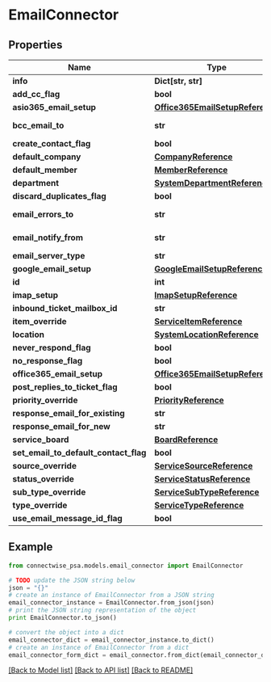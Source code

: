 # EmailConnector


## Properties
Name | Type | Description | Notes
------------ | ------------- | ------------- | -------------
**info** | **Dict[str, str]** |  | [optional] 
**add_cc_flag** | **bool** |  | [optional] 
**asio365_email_setup** | [**Office365EmailSetupReference**](Office365EmailSetupReference.md) |  | [optional] 
**bcc_email_to** | **str** |  Max length: 250; | [optional] 
**create_contact_flag** | **bool** |  | [optional] 
**default_company** | [**CompanyReference**](CompanyReference.md) |  | [optional] 
**default_member** | [**MemberReference**](MemberReference.md) |  | [optional] 
**department** | [**SystemDepartmentReference**](SystemDepartmentReference.md) |  | [optional] 
**discard_duplicates_flag** | **bool** |  | [optional] 
**email_errors_to** | **str** |  Max length: 50; | 
**email_notify_from** | **str** |  Max length: 50; | [optional] 
**email_server_type** | **str** |  | [optional] 
**google_email_setup** | [**GoogleEmailSetupReference**](GoogleEmailSetupReference.md) |  | [optional] 
**id** | **int** |  | [optional] 
**imap_setup** | [**ImapSetupReference**](ImapSetupReference.md) |  | [optional] 
**inbound_ticket_mailbox_id** | **str** |  | [optional] 
**item_override** | [**ServiceItemReference**](ServiceItemReference.md) |  | [optional] 
**location** | [**SystemLocationReference**](SystemLocationReference.md) |  | [optional] 
**never_respond_flag** | **bool** |  | [optional] 
**no_response_flag** | **bool** |  | [optional] 
**office365_email_setup** | [**Office365EmailSetupReference**](Office365EmailSetupReference.md) |  | [optional] 
**post_replies_to_ticket_flag** | **bool** |  | [optional] 
**priority_override** | [**PriorityReference**](PriorityReference.md) |  | [optional] 
**response_email_for_existing** | **str** |  | [optional] 
**response_email_for_new** | **str** |  | [optional] 
**service_board** | [**BoardReference**](BoardReference.md) |  | [optional] 
**set_email_to_default_contact_flag** | **bool** |  | [optional] 
**source_override** | [**ServiceSourceReference**](ServiceSourceReference.md) |  | [optional] 
**status_override** | [**ServiceStatusReference**](ServiceStatusReference.md) |  | [optional] 
**sub_type_override** | [**ServiceSubTypeReference**](ServiceSubTypeReference.md) |  | [optional] 
**type_override** | [**ServiceTypeReference**](ServiceTypeReference.md) |  | [optional] 
**use_email_message_id_flag** | **bool** |  | [optional] 

## Example

```python
from connectwise_psa.models.email_connector import EmailConnector

# TODO update the JSON string below
json = "{}"
# create an instance of EmailConnector from a JSON string
email_connector_instance = EmailConnector.from_json(json)
# print the JSON string representation of the object
print EmailConnector.to_json()

# convert the object into a dict
email_connector_dict = email_connector_instance.to_dict()
# create an instance of EmailConnector from a dict
email_connector_form_dict = email_connector.from_dict(email_connector_dict)
```
[[Back to Model list]](../README.md#documentation-for-models) [[Back to API list]](../README.md#documentation-for-api-endpoints) [[Back to README]](../README.md)



